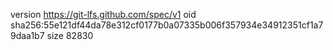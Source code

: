 version https://git-lfs.github.com/spec/v1
oid sha256:55e121df44da78e312cf0177b0a07335b006f357934e34912351cf1a79daa1b7
size 82830
